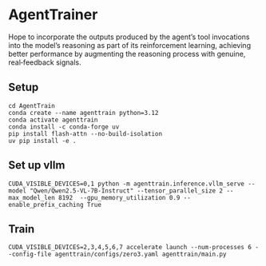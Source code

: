 # AgentTrainer
Hope to incorporate the outputs produced by the agent’s tool invocations into the model’s reasoning as part of its reinforcement learning, achieving better performance by augmenting the reasoning process with genuine, real‐feedback signals.

## Setup 

```
cd AgentTrain
conda create --name agenttrain python=3.12
conda activate agenttrain
conda install -c conda-forge uv
pip install flash-attn --no-build-isolation
uv pip install -e .
```

## Set up vllm

```
CUDA_VISIBLE_DEVICES=0,1 python -m agenttrain.inference.vllm_serve --model "Qwen/Qwen2.5-VL-7B-Instruct" --tensor_parallel_size 2 --max_model_len 8192  --gpu_memory_utilization 0.9 --enable_prefix_caching True
```

## Train

```
CUDA_VISIBLE_DEVICES=2,3,4,5,6,7 accelerate launch --num-processes 6 --config-file agenttrain/configs/zero3.yaml agenttrain/main.py
```